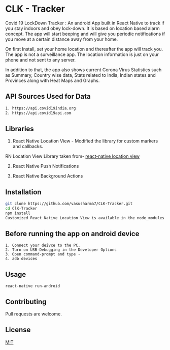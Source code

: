 # CLK - Tracker

Covid 19 LockDown Tracker : 
An android App built in React Native to track if you stay indoors and obey lock-down. It is based on location based alarm concept. The app will start beeping and will give you periodic notifications if you move at a certain distance away from your home.

On first Install, set your home location and thereafter the app will track you.
The app is not a surveillance app. The location information is just on your phone and not sent to any server.

In addition to that, the app also shows current Corona Virus Statistics such as Summary, Country wise data, Stats related to India, Indian states and Provinces along with Heat Maps and Graphs. 

## API Sources Used for Data
``` bash
1. https://api.covid19india.org
2. https://api.covid19api.com

```
## Libraries 

1. React Native Location View - Modified the library for custom markers and callbacks.

RN Location View Library taken from-
[react-native location view](https://github.com/superapp/react-native-location-view/)

2. React Native Push Notifications

3. React Native Background Actions


## Installation

```bash
git clone https://github.com/vasusharma7/CLK-Tracker.git
cd ClK-Tracker
npm install
Customized React Native Location View is available in the node_modules folder.
```
## Before running the app on android device

``` react-native
1. Connect your deivce to the PC.
2. Turn on USB-Debugging in the Developer Options
3. Open command-prompt and type - 
4. adb devices

```

## Usage

``` react-native
react-native run-android
```

## Contributing
Pull requests are welcome.

## License
[MIT](https://choosealicense.com/licenses/mit/)
